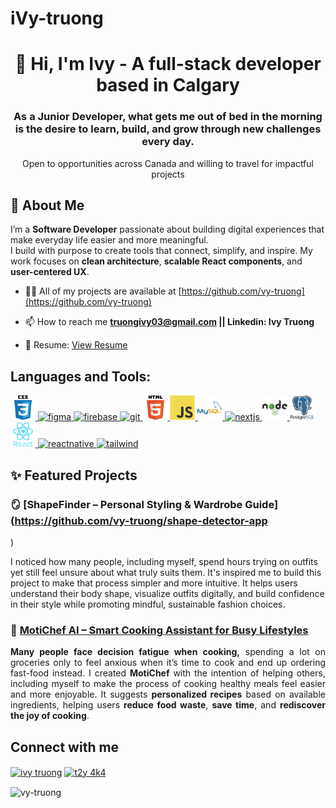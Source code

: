 # iVy-truong

<h1 align="center">👋 Hi, I'm Ivy - A full-stack developer based in Calgary</h1>
<h3 align="center"> As a Junior Developer, what gets me out of bed in the morning is the desire to learn, build, and grow through new challenges every day. </h3>
<p align="center"> Open to opportunities across Canada and willing to travel for impactful projects <p>

## 🚀 About Me  
I’m a **Software Developer** passionate about building digital experiences that make everyday life easier and more meaningful.  
I build with purpose to create tools that connect, simplify, and inspire. 
My work focuses on **clean architecture**, **scalable React components**, and **user-centered UX**.


- 👨‍💻 All of my projects are available at [https://github.com/vy-truong](https://github.com/vy-truong)

- 📫 How to reach me **truongivy03@gmail.com || Linkedin: Ivy Truong**

- 📄 Resume: [View Resume](https://docs.google.com/document/d/1RC1UcoRdRSu3kYa_l1KaszhvEyHzx2jXQAuTZDvNuQs/edit?usp=sharing)

## Languages and Tools:
<p align="left"> 
  <a href="https://www.w3schools.com/css/" target="_blank" rel="noreferrer"> 
    <img src="https://raw.githubusercontent.com/devicons/devicon/master/icons/css3/css3-original-wordmark.svg" alt="css3" width="40" height="40"/> 
  </a> 
  <a href="https://www.figma.com/" target="_blank" rel="noreferrer"> 
    <img src="https://www.vectorlogo.zone/logos/figma/figma-icon.svg" alt="figma" width="40" height="40"/> 
  </a> 
  <a href="https://firebase.google.com/" target="_blank" rel="noreferrer"> 
    <img src="https://www.vectorlogo.zone/logos/firebase/firebase-icon.svg" alt="firebase" width="40" height="40"/> 
  </a> 
  <a href="https://git-scm.com/" target="_blank" rel="noreferrer"> 
    <img src="https://www.vectorlogo.zone/logos/git-scm/git-scm-icon.svg" alt="git" width="40" height="40"/> 
  </a> 
  <a href="https://www.w3.org/html/" target="_blank" rel="noreferrer"> 
    <img src="https://raw.githubusercontent.com/devicons/devicon/master/icons/html5/html5-original-wordmark.svg" alt="html5" width="40" height="40"/> 
  </a> 
  <a href="https://developer.mozilla.org/en-US/docs/Web/JavaScript" target="_blank" rel="noreferrer"> 
    <img src="https://raw.githubusercontent.com/devicons/devicon/master/icons/javascript/javascript-original.svg" alt="javascript" width="40" height="40"/>
  </a> 
  <a href="https://www.mysql.com/" target="_blank" rel="noreferrer"> 
    <img src="https://raw.githubusercontent.com/devicons/devicon/master/icons/mysql/mysql-original-wordmark.svg" alt="mysql" width="40" height="40"/>
  </a> 
  <a href="https://nextjs.org/" target="_blank" rel="noreferrer"> 
    <img src="https://cdn.worldvectorlogo.com/logos/nextjs-2.svg" alt="nextjs" width="40" height="40"/> 
  </a> 
  <a href="https://nodejs.org" target="_blank" rel="noreferrer"> 
    <img src="https://raw.githubusercontent.com/devicons/devicon/master/icons/nodejs/nodejs-original-wordmark.svg" alt="nodejs" width="40" height="40"/> 
  </a> 
  <a href="https://www.postgresql.org" target="_blank" rel="noreferrer"> 
    <img src="https://raw.githubusercontent.com/devicons/devicon/master/icons/postgresql/postgresql-original-wordmark.svg" alt="postgresql" width="40" height="40"/> 
  </a> 
  <a href="https://reactjs.org/" target="_blank" rel="noreferrer"> 
    <img src="https://raw.githubusercontent.com/devicons/devicon/master/icons/react/react-original-wordmark.svg" alt="react" width="40" height="40"/> 
  </a> 
  <a href="https://reactnative.dev/" target="_blank" rel="noreferrer"> 
    <img src="https://reactnative.dev/img/header_logo.svg" alt="reactnative" width="40" height="40"/> 
  </a> 
  <a href="https://tailwindcss.com/" target="_blank" rel="noreferrer"> 
    <img src="https://www.vectorlogo.zone/logos/tailwindcss/tailwindcss-icon.svg" alt="tailwind" width="40" height="40"/> 
  </a> 
</p>

## ✨ Featured Projects  

### 🪞 [ShapeFinder – Personal Styling & Wardrobe Guide](https://github.com/vy-truong/shape-detector-app
)
<p>I noticed how many people, including myself, spend hours trying on outfits yet still feel unsure about what truly suits them. It's inspired me to build this project to make that process simpler and more intuitive. It helps users understand their body shape, visualize outfits digitally, and build confidence in their style while promoting mindful, sustainable fashion choices.</p>

### 🍳 [MotiChef AI – Smart Cooking Assistant for Busy Lifestyles](https://github.com/vy-truong/recipe-generator-for-anxious-ppl)
<p align="justify">
  <b>Many people face decision fatigue when cooking,</b> spending a lot on groceries only to feel anxious when it’s time to cook and end up ordering fast-food instead.
  I created <b><span>MotiChef</span></b> with the intention of helping others, including myself to make the process of cooking healthy meals feel easier and more enjoyable.  
  It suggests <b>personalized recipes</b> based on available ingredients, helping users <b>reduce food waste</b>, <b>save time</b>, and <b>rediscover the joy of cooking</b>.
</p>

## Connect with me
<p align="left">
<a href="https://linkedin.com/in/ivy truong" target="blank"><img align="center" src="https://raw.githubusercontent.com/rahuldkjain/github-profile-readme-generator/master/src/images/icons/Social/linked-in-alt.svg" alt="ivy truong" height="30" width="40" /></a>
<a href="https://www.topcoder.com/members/t2y 4k4" target="blank"><img align="center" src="https://raw.githubusercontent.com/rahuldkjain/github-profile-readme-generator/master/src/images/icons/Social/topcoder.svg" alt="t2y 4k4" height="30" width="40" /></a>
</p>

<p>
  <img align="center" src="https://github-readme-stats.vercel.app/api/top-langs?username=vy-truong&show_icons=true&locale=en&layout=compact" alt="vy-truong" />
</p>
